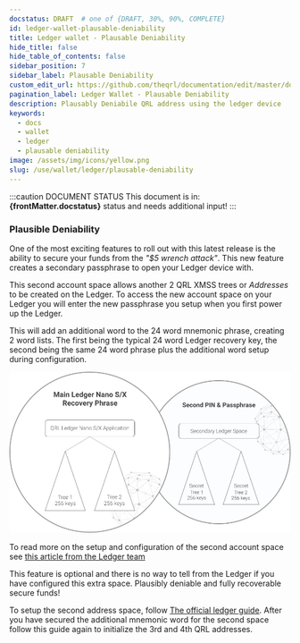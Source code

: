 ```yaml
---
docstatus: DRAFT  # one of {DRAFT, 30%, 90%, COMPLETE}
id: ledger-wallet-plausable-deniability
title: Ledger wallet - Plausable Deniability 
hide_title: false
hide_table_of_contents: false
sidebar_position: 7
sidebar_label: Plausable Deniability
custom_edit_url: https://github.com/theqrl/documentation/edit/master/docs/basics/what-is-qrl.md
pagination_label: Ledger Wallet - Plausable Deniability
description: Plausably Deniabile QRL address using the ledger device
keywords:
  - docs
  - wallet
  - ledger
  - plausable deniability
image: /assets/img/icons/yellow.png
slug: /use/wallet/ledger/plausable-deniability
---
```


:::caution DOCUMENT STATUS 
<span>This document is in: <b>{frontMatter.docstatus}</b> status and needs additional input!</span>
:::


### Plausible Deniability

One of the most exciting features to roll out with this latest release is the ability to secure your funds from the *"$5 wrench attack"*. This new feature creates a secondary passphrase to open your Ledger device with. 

This second account space allows another 2 QRL XMSS trees or *Addresses* to be created on the Ledger. To access the new account space on your Ledger you will enter the new passphrase you setup when you first power up the Ledger. 

This will add an additional word to the 24 word mnemonic phrase, creating 2 word lists. The first being the typical 24 word Ledger recovery key, the second being the same 24 word phrase plus the additional word setup during configuration.


![MultiTree Support](assets/keyspace2.png)


To read more on the setup and configuration of the second account space see [this article from the Ledger team](https://support.ledger.com/hc/en-us/articles/115005214529-Advanced-passphrase-security)

This feature is optional and there is no way to tell from the Ledger if you have configured this extra space. Plausibly deniable and fully recoverable secure funds!

To setup the second address space, follow [The official ledger guide](https://support.ledger.com/hc/en-us/articles/115005214529-Advanced-passphrase-security). After you have secured the additional mnemonic word for the second space follow this guide again to initialize the 3rd and 4th QRL addresses.
